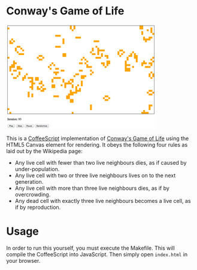 Conway's Game of Life
=====================

![Screenshot](screenshot.png "Conway's Game of Life")

This is a [CoffeeScript](http://coffeescript.org/) implementation of [Conway's
Game of Life](http://en.wikipedia.org/wiki/Conway%27s_Game_of_Life) using the
HTML5 Canvas element for rendering. It obeys the following four rules as laid
out by the Wikipedia page:

* Any live cell with fewer than two live neighbours dies, as if caused by
  under-population.
* Any live cell with two or three live neighbours lives on to the next
  generation.
* Any live cell with more than three live neighbours dies, as if by
  overcrowding.
* Any dead cell with exactly three live neighbours becomes a live cell, as if
  by reproduction.

Usage
=====
In order to run this yourself, you must execute the Makefile. This will compile the CoffeeScript into JavaScript. Then simply open `index.html` in your browser.
